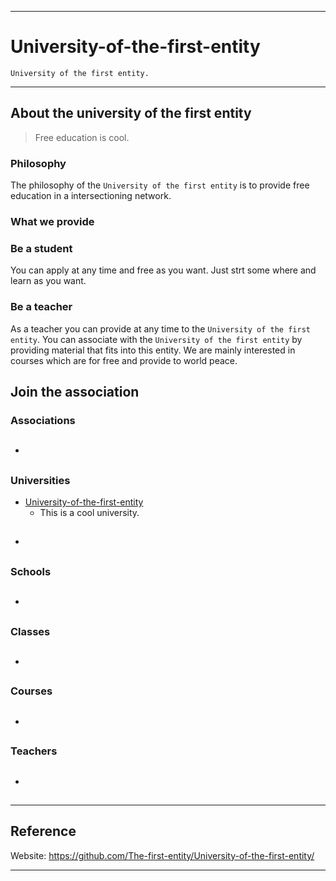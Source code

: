 
---

<!-- HEAD -->

<!-- Title:
  Provide the title of your entity, below.
  This could be in example:
  - Title of your association
  - Title of your university
  - Title of your school
  - Title of your class room
  - Title of your course
  - Title of a teacher
-->
# University-of-the-first-entity

<!-- Description:
  Provide a short description of your entity, below.
  Try to keep this very short.
-->
`University of the first entity.`

---

<!-- MAINMATTER -->
## About the university of the first entity

<!-- Attention:
  Provide a cool slogan, below.
  Here you will want to draw some attention.
-->
> Free education is cool.

### Philosophy
<!-- Interest:
  Provide your entity's philosophy, below.
  Here you can write some thing that will make your clients nosey to awaken theyr interest.
-->
The philosophy of the `University of the first entity` is to provide free education in a intersectioning network.

### What we provide
<!-- Desire:
  Provide information about your product, below.
  Here you can write some thing that meets the desire of your client to let him know that this is exactly what he ever wanted.
-->

### Be a student
<!-- Action 1:
  Provide some information about how to engage to get involved, below.
  Try to keep this simple as possible.
-->
You can apply at any time and free as you want.
Just strt some where and learn as you want.

### Be a teacher
<!-- Action 2:
  Provide some information about how to engage to get involved, below.
  Try to keep this simple as possible.
-->
As a teacher you can provide at any time to the `University of the first entity`.
You can associate with the `University of the first entity` by providing material that fits into this entity.
We are mainly interested in courses which are for free and provide to world peace.

## Join the association
<!-- Advisement:
  Provide here some advisement of how to visit and join affiliated entities.
  Here you pull all knots together.
  This is the heart of your association.
-->

### Associations
- []()
  - 
### Universities
- [University-of-the-first-entity](https://github.com/The-first-entity/University-of-the-first-entity)
  - This is a cool university.
- []()
  - 
  
### Schools
- []()
  - 
  
### Classes
- []()
  - 

### Courses
- []()
  - 

### Teachers
- []()
  - 

---

## Reference
<!--
  Provide here the information which your clients will need to get back on your entity.
-->
Website:
https://github.com/The-first-entity/University-of-the-first-entity/

---
